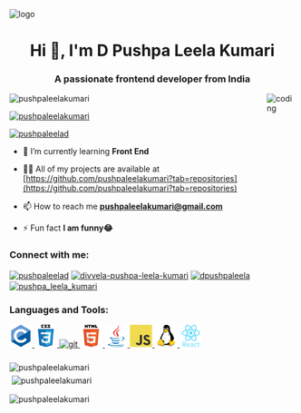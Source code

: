 ![logo](https://github.com/pushpaleelakumari/pushpaleelakumari/blob/main/GitBanner.PNG)
<h1 align="center">Hi 👋, I'm D Pushpa Leela Kumari</h1>
<h3 align="center">A passionate frontend developer from India</h3>

<img src="https://i.pinimg.com/originals/e7/26/c7/e726c74ac081eed50feee1433d12c998.gif" alt="coding" align="right" width="50">

<p align="left"> <img src="https://komarev.com/ghpvc/?username=pushpaleelakumari&label=Profile%20views&color=0e75b6&style=flat" alt="pushpaleelakumari" /> </p>

<p align="left"> <a href="https://github.com/ryo-ma/github-profile-trophy"><img src="https://github-profile-trophy.vercel.app/?username=pushpaleelakumari" alt="pushpaleelakumari" /></a> </p>

<p align="left"> <a href="https://twitter.com/pushpaleelad" target="blank"><img src="https://img.shields.io/twitter/follow/pushpaleelad?logo=twitter&style=for-the-badge" alt="pushpaleelad" /></a> </p>

- 🌱 I’m currently learning **Front End**

- 👨‍💻 All of my projects are available at [https://github.com/pushpaleelakumari?tab=repositories](https://github.com/pushpaleelakumari?tab=repositories)

- 📫 How to reach me **pushpaleelakumari@gmail.com**

- ⚡ Fun fact **I am funny😂**

<h3 align="left">Connect with me:</h3>
<p align="left">
<a href="https://twitter.com/pushpaleelad" target="blank"><img align="center" src="https://raw.githubusercontent.com/rahuldkjain/github-profile-readme-generator/master/src/images/icons/Social/twitter.svg" alt="pushpaleelad" height="30" width="40" /></a>
<a href="https://linkedin.com/in/divvela-pushpa-leela-kumari" target="blank"><img align="center" src="https://raw.githubusercontent.com/rahuldkjain/github-profile-readme-generator/master/src/images/icons/Social/linked-in-alt.svg" alt="divvela-pushpa-leela-kumari" height="30" width="40" /></a>
<a href="https://instagram.com/dpushpaleela" target="blank"><img align="center" src="https://raw.githubusercontent.com/rahuldkjain/github-profile-readme-generator/master/src/images/icons/Social/instagram.svg" alt="dpushpaleela" height="30" width="40" /></a>
<a href="https://www.leetcode.com/pushpa_leela_kumari" target="blank"><img align="center" src="https://raw.githubusercontent.com/rahuldkjain/github-profile-readme-generator/master/src/images/icons/Social/leet-code.svg" alt="pushpa_leela_kumari" height="30" width="40" /></a>
</p>

<h3 align="left">Languages and Tools:</h3>
<p align="left"> <a href="https://www.cprogramming.com/" target="_blank" rel="noreferrer"> <img src="https://raw.githubusercontent.com/devicons/devicon/master/icons/c/c-original.svg" alt="c" width="40" height="40"/> </a> <a href="https://www.w3schools.com/css/" target="_blank" rel="noreferrer"> <img src="https://raw.githubusercontent.com/devicons/devicon/master/icons/css3/css3-original-wordmark.svg" alt="css3" width="40" height="40"/> </a> <a href="https://git-scm.com/" target="_blank" rel="noreferrer"> <img src="https://www.vectorlogo.zone/logos/git-scm/git-scm-icon.svg" alt="git" width="40" height="40"/> </a> <a href="https://www.w3.org/html/" target="_blank" rel="noreferrer"> <img src="https://raw.githubusercontent.com/devicons/devicon/master/icons/html5/html5-original-wordmark.svg" alt="html5" width="40" height="40"/> </a> <a href="https://www.java.com" target="_blank" rel="noreferrer"> <img src="https://raw.githubusercontent.com/devicons/devicon/master/icons/java/java-original.svg" alt="java" width="40" height="40"/> </a> <a href="https://developer.mozilla.org/en-US/docs/Web/JavaScript" target="_blank" rel="noreferrer"> <img src="https://raw.githubusercontent.com/devicons/devicon/master/icons/javascript/javascript-original.svg" alt="javascript" width="40" height="40"/> </a> <a href="https://www.linux.org/" target="_blank" rel="noreferrer"> <img src="https://raw.githubusercontent.com/devicons/devicon/master/icons/linux/linux-original.svg" alt="linux" width="40" height="40"/> </a> <a href="https://reactjs.org/" target="_blank" rel="noreferrer"> <img src="https://raw.githubusercontent.com/devicons/devicon/master/icons/react/react-original-wordmark.svg" alt="react" width="40" height="40"/> </a> </p>


<p><img align="left" style="margin-top:10px" src="https://github-readme-stats.vercel.app/api/top-langs?username=pushpaleelakumari&show_icons=true&locale=en&layout=compact" alt="pushpaleelakumari" /></p><br>

<p>&nbsp;<img align="center" src="https://github-readme-stats.vercel.app/api?username=pushpaleelakumari&show_icons=true&locale=en" alt="pushpaleelakumari" /></p>

<p><img align="center" src="https://github-readme-streak-stats.herokuapp.com/?user=pushpaleelakumari&" alt="pushpaleelakumari" /></p>
